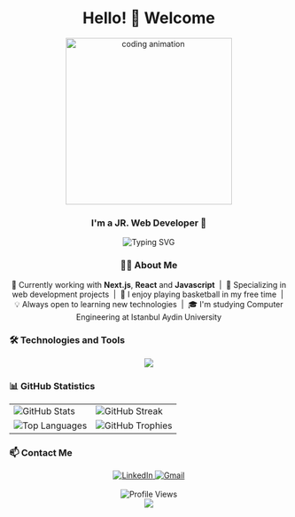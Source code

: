 <h1 align="center">Hello! 👋 Welcome</h1>

<div align="center">
  <img src="https://media.giphy.com/media/CuuSHzuc0O166MRfjt/giphy.gif" width="300" alt="coding animation"/>
</div>

<h3 align="center">I'm a JR. Web Developer 🚀</h3>

<p align="center">
  <img src="https://readme-typing-svg.herokuapp.com?font=Fira+Code&pause=1000&color=6A5ACD&center=true&vCenter=true&width=435&lines=Building+modern+web+applications;Always+learning+new+technologies;Passionate+about+clean+code" alt="Typing SVG" />
</p>

<div align="center">
  
### 👨‍💻 About Me

<p>
🌱 Currently working with <b>Next.js</b>, <b>React</b> and <b>Javascript</b> &nbsp;|&nbsp;
💼 Specializing in web development projects &nbsp;|&nbsp;
🏀 I enjoy playing basketball in my free time &nbsp;|&nbsp;
💡 Always open to learning new technologies &nbsp;|&nbsp;
🎓 I'm studying Computer Engineering at Istanbul Aydin University
</p>

</div>

### 🛠️ Technologies and Tools

<div align="center">
  <img src="https://skillicons.dev/icons?i=html,css,js,react,nextjs,tailwind,nodejs,mongodb,sqlite,prisma,git,vscode,cursor" />
</div>

### 📊 GitHub Statistics

<div align="center">
  <table>
    <tr>
      <td>
        <img src="https://github-readme-stats.vercel.app/api?username=ogulcan-dev&show_icons=true&theme=tokyonight&hide_border=true" alt="GitHub Stats" />
      </td>
      <td>
        <img src="https://github-readme-streak-stats.herokuapp.com/?user=ogulcan-dev&theme=tokyonight&hide_border=true" alt="GitHub Streak" />
      </td>
    </tr>
    <tr>
      <td>
        <img src="https://github-readme-stats.vercel.app/api/top-langs/?username=ogulcan-dev&layout=compact&theme=tokyonight&hide_border=true" alt="Top Languages" />
      </td>
      <td>
        <img src="https://github-profile-trophy.vercel.app/?username=ogulcan-dev&theme=tokyonight&column=3&row=2&margin-w=15&margin-h=15&no-bg=true&no-frame=true" alt="GitHub Trophies" />
      </td>
    </tr>
  </table>
</div>

### 📫 Contact Me

<div align="center">
  <a href="https://www.linkedin.com/in/ogulcano/" target="_blank">
    <img src="https://img.shields.io/badge/LinkedIn-0077B5?style=for-the-badge&logo=linkedin&logoColor=white" alt="LinkedIn" />
  </a>
  <a href="mailto:ogulcanozturk72@gmail.com" target="_blank">
    <img src="https://img.shields.io/badge/Gmail-D14836?style=for-the-badge&logo=gmail&logoColor=white" alt="Gmail" />
  </a>
</div>

<br>

<div align="center">
  <img src="https://komarev.com/ghpvc/?username=ogulcan-dev&color=blueviolet&style=for-the-badge" alt="Profile Views" />
</div>

<div align="center">
  <img src="https://capsule-render.vercel.app/api?type=waving&color=gradient&height=100&section=footer" />
</div>

